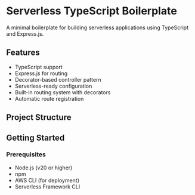 # Serverless TypeScript Boilerplate

A minimal boilerplate for building serverless applications using TypeScript and Express.js.

## Features

- TypeScript support
- Express.js for routing
- Decorator-based controller pattern
- Serverless-ready configuration
- Built-in routing system with decorators
- Automatic route registration

## Project Structure

## Getting Started

### Prerequisites

- Node.js (v20 or higher)
- npm
- AWS CLI (for deployment)
- Serverless Framework CLI
